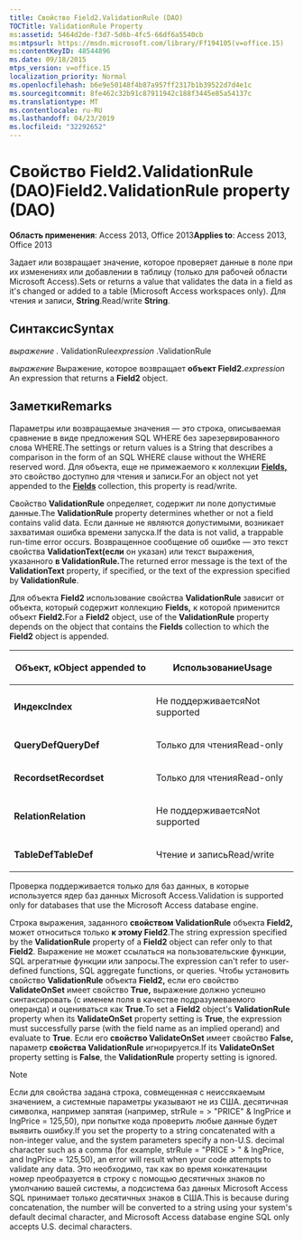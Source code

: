 ```yaml
---
title: Свойство Field2.ValidationRule (DAO)
TOCTitle: ValidationRule Property
ms:assetid: 5464d2de-f3d7-5d6b-4fc5-66df6a5540cb
ms:mtpsurl: https://msdn.microsoft.com/library/Ff194105(v=office.15)
ms:contentKeyID: 48544896
ms.date: 09/18/2015
mtps_version: v=office.15
localization_priority: Normal
ms.openlocfilehash: b6e9e50148f4b87a957ff2317b1b39522d7d4e1c
ms.sourcegitcommit: 8fe462c32b91c87911942c188f3445e85a54137c
ms.translationtype: MT
ms.contentlocale: ru-RU
ms.lasthandoff: 04/23/2019
ms.locfileid: "32292652"
---
```

# <a name="field2validationrule-property-dao"></a><span data-ttu-id="0eb91-102">Свойство Field2.ValidationRule (DAO)</span><span class="sxs-lookup"><span data-stu-id="0eb91-102">Field2.ValidationRule property (DAO)</span></span>


<span data-ttu-id="0eb91-103">**Область применения**: Access 2013, Office 2013</span><span class="sxs-lookup"><span data-stu-id="0eb91-103">**Applies to**: Access 2013, Office 2013</span></span>

<span data-ttu-id="0eb91-104">Задает или возвращает значение, которое проверяет данные в поле при их изменениях или добавлении в таблицу (только для рабочей области Microsoft Access).</span><span class="sxs-lookup"><span data-stu-id="0eb91-104">Sets or returns a value that validates the data in a field as it's changed or added to a table (Microsoft Access workspaces only).</span></span> <span data-ttu-id="0eb91-105">Для чтения и записи, **String**.</span><span class="sxs-lookup"><span data-stu-id="0eb91-105">Read/write **String**.</span></span>

## <a name="syntax"></a><span data-ttu-id="0eb91-106">Синтаксис</span><span class="sxs-lookup"><span data-stu-id="0eb91-106">Syntax</span></span>

<span data-ttu-id="0eb91-107">*выражение .* ValidationRule</span><span class="sxs-lookup"><span data-stu-id="0eb91-107">*expression* .ValidationRule</span></span>

<span data-ttu-id="0eb91-108">*выражение* Выражение, которое возвращает **объект Field2.**</span><span class="sxs-lookup"><span data-stu-id="0eb91-108">*expression* An expression that returns a **Field2** object.</span></span>

## <a name="remarks"></a><span data-ttu-id="0eb91-109">Заметки</span><span class="sxs-lookup"><span data-stu-id="0eb91-109">Remarks</span></span>

<span data-ttu-id="0eb91-110">Параметры или возвращаемые значения — это строка, описываемая сравнение в виде предложения SQL WHERE без зарезервированного слова WHERE.</span><span class="sxs-lookup"><span data-stu-id="0eb91-110">The settings or return values is a String that describes a comparison in the form of an SQL WHERE clause without the WHERE reserved word.</span></span> <span data-ttu-id="0eb91-111">Для объекта, еще не примежаемого к коллекции **[Fields,](fields-collection-dao.md)** это свойство доступно для чтения и записи.</span><span class="sxs-lookup"><span data-stu-id="0eb91-111">For an object not yet appended to the **[Fields](fields-collection-dao.md)** collection, this property is read/write.</span></span>

<span data-ttu-id="0eb91-112">Свойство **ValidationRule** определяет, содержит ли поле допустимые данные.</span><span class="sxs-lookup"><span data-stu-id="0eb91-112">The **ValidationRule** property determines whether or not a field contains valid data.</span></span> <span data-ttu-id="0eb91-113">Если данные не являются допустимыми, возникает захватимая ошибка времени запуска.</span><span class="sxs-lookup"><span data-stu-id="0eb91-113">If the data is not valid, a trappable run-time error occurs.</span></span> <span data-ttu-id="0eb91-114">Возвращенное сообщение об ошибке — это текст свойства **ValidationText(если** он указан) или текст выражения, указанного **в ValidationRule.**</span><span class="sxs-lookup"><span data-stu-id="0eb91-114">The returned error message is the text of the **ValidationText** property, if specified, or the text of the expression specified by **ValidationRule**.</span></span>

<span data-ttu-id="0eb91-115">Для объекта **Field2** использование свойства **ValidationRule** зависит от объекта, который содержит коллекцию **Fields,** к которой применится объект **Field2.**</span><span class="sxs-lookup"><span data-stu-id="0eb91-115">For a **Field2** object, use of the **ValidationRule** property depends on the object that contains the **Fields** collection to which the **Field2** object is appended.</span></span>

<table>
<colgroup>
<col style="width: 50%" />
<col style="width: 50%" />
</colgroup>
<thead>
<tr class="header">
<th><p><span data-ttu-id="0eb91-116">Объект, к</span><span class="sxs-lookup"><span data-stu-id="0eb91-116">Object appended to</span></span></p></th>
<th><p><span data-ttu-id="0eb91-117">Использование</span><span class="sxs-lookup"><span data-stu-id="0eb91-117">Usage</span></span></p></th>
</tr>
</thead>
<tbody>
<tr class="odd">
<td><p><span data-ttu-id="0eb91-118"><strong>Индекс</strong></span><span class="sxs-lookup"><span data-stu-id="0eb91-118"><strong>Index</strong></span></span></p></td>
<td><p><span data-ttu-id="0eb91-119">Не поддерживается</span><span class="sxs-lookup"><span data-stu-id="0eb91-119">Not supported</span></span></p></td>
</tr>
<tr class="even">
<td><p><span data-ttu-id="0eb91-120"><strong>QueryDef</strong></span><span class="sxs-lookup"><span data-stu-id="0eb91-120"><strong>QueryDef</strong></span></span></p></td>
<td><p><span data-ttu-id="0eb91-121">Только для чтения</span><span class="sxs-lookup"><span data-stu-id="0eb91-121">Read-only</span></span></p></td>
</tr>
<tr class="odd">
<td><p><span data-ttu-id="0eb91-122"><strong>Recordset</strong></span><span class="sxs-lookup"><span data-stu-id="0eb91-122"><strong>Recordset</strong></span></span></p></td>
<td><p><span data-ttu-id="0eb91-123">Только для чтения</span><span class="sxs-lookup"><span data-stu-id="0eb91-123">Read-only</span></span></p></td>
</tr>
<tr class="even">
<td><p><span data-ttu-id="0eb91-124"><strong>Relation</strong></span><span class="sxs-lookup"><span data-stu-id="0eb91-124"><strong>Relation</strong></span></span></p></td>
<td><p><span data-ttu-id="0eb91-125">Не поддерживается</span><span class="sxs-lookup"><span data-stu-id="0eb91-125">Not supported</span></span></p></td>
</tr>
<tr class="odd">
<td><p><span data-ttu-id="0eb91-126"><strong>TableDef</strong></span><span class="sxs-lookup"><span data-stu-id="0eb91-126"><strong>TableDef</strong></span></span></p></td>
<td><p><span data-ttu-id="0eb91-127">Чтение и запись</span><span class="sxs-lookup"><span data-stu-id="0eb91-127">Read/write</span></span></p></td>
</tr>
</tbody>
</table>


<span data-ttu-id="0eb91-128">Проверка поддерживается только для баз данных, в которые используется ядер баз данных Microsoft Access.</span><span class="sxs-lookup"><span data-stu-id="0eb91-128">Validation is supported only for databases that use the Microsoft Access database engine.</span></span>

<span data-ttu-id="0eb91-129">Строка выражения, заданного **свойством ValidationRule** объекта **Field2,** может относиться только **к этому Field2**.</span><span class="sxs-lookup"><span data-stu-id="0eb91-129">The string expression specified by the **ValidationRule** property of a **Field2** object can refer only to that **Field2**.</span></span> <span data-ttu-id="0eb91-130">Выражение не может ссылаться на пользовательские функции, SQL агрегатные функции или запросы.</span><span class="sxs-lookup"><span data-stu-id="0eb91-130">The expression can't refer to user-defined functions, SQL aggregate functions, or queries.</span></span> <span data-ttu-id="0eb91-131">Чтобы установить свойство **ValidationRule** объекта **Field2,** если его свойство **ValidateOnSet** имеет свойство **True,** выражение должно успешно синтаксировать (с именем поля в качестве подразумеваемого операнда) и оцениваться как **True**.</span><span class="sxs-lookup"><span data-stu-id="0eb91-131">To set a **Field2** object's **ValidationRule** property when its **ValidateOnSet** property setting is **True**, the expression must successfully parse (with the field name as an implied operand) and evaluate to **True**.</span></span> <span data-ttu-id="0eb91-132">Если его **свойство ValidateOnSet** имеет свойство **False,** параметр **свойства ValidationRule** игнорируется.</span><span class="sxs-lookup"><span data-stu-id="0eb91-132">If its **ValidateOnSet** property setting is **False**, the **ValidationRule** property setting is ignored.</span></span>


> [!NOTE]
> <span data-ttu-id="0eb91-133">Если для свойства задана строка, совмещенная с неиссякаемым значением, а системные параметры указывают не из США. десятичная символка, например запятая (например, strRule = &gt; "PRICE" &amp; lngPrice и lngPrice = 125,50), при попытке кода проверить любые данные будет выявить ошибку.</span><span class="sxs-lookup"><span data-stu-id="0eb91-133">If you set the property to a string concatenated with a non-integer value, and the system parameters specify a non-U.S. decimal character such as a comma (for example, strRule = "PRICE &gt; " &amp; lngPrice, and lngPrice = 125,50), an error will result when your code attempts to validate any data.</span></span> <span data-ttu-id="0eb91-134">Это необходимо, так как во время конкатенации номер преобразуется в строку с помощью десятичных знаков по умолчанию вашей системы, а подсистема баз данных Microsoft Access SQL принимает только десятичных знаков в США.</span><span class="sxs-lookup"><span data-stu-id="0eb91-134">This is because during concatenation, the number will be converted to a string using your system's default decimal character, and Microsoft Access database engine SQL only accepts U.S. decimal characters.</span></span>


